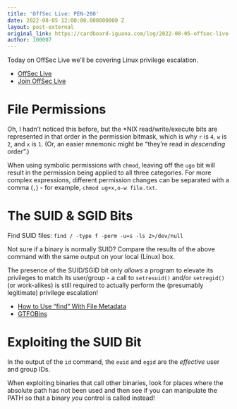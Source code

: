 ```yaml
---
title: 'OffSec Live: PEN-200'
date: 2022-08-05 12:00:00.000000000 Z
layout: post-external
original_link: https://cardboard-iguana.com/log/2022-08-05-offsec-live-pen-200.html
author: 100007
---
```


Today on OffSec Live we’ll be covering Linux privilege escalation.

- [OffSec Live](https://www.offensive-security.com/offsec/offsec-live/)
- [Join OffSec Live](https://learn.offensive-security.com/offsec-live-webinars)

# File Permissions

Oh, I hadn’t noticed this before, but the \*NIX read/write/execute bits are represented in that order in the permission bitmask, which is why `r` is `4`, `w` is `2`, and `x` is `1`. (Or, an easier mnemonic might be “they’re read in _descending_ order”.)

When using symbolic permissions with `chmod`, leaving off the `ugo` bit will result in the permission being applied to all three categories. For more complex expressions, different permission changes can be separated with a comma (`,`) - for example, `chmod ug+x,o-w file.txt`.

# The SUID & SGID Bits

Find SUID files: `find / -type f -perm -u=s -ls 2>/dev/null`

Not sure if a binary is normally SUID? Compare the results of the above command with the same output on your local (Linux) box.

The presence of the SUID/SGID bit only _allows_ a program to elevate its privileges to match its user/group - a call to `setresuid()` and/or `setregid()` (or work-alikes) is still required to actually perform the (presumably legitimate) privilege escalation!

- [How to Use “find” With File Metadata](https://cardboard-iguana.com/notes/how-to-use-find-with-file-metadata.html)
- [GTFOBins](https://gtfobins.github.io/)

# Exploiting the SUID Bit

In the output of the `id` command, the `euid` and `egid` are the _effective_ user and group IDs.

When exploiting binaries that call other binaries, look for places where the absolute path has not been used and then see if you can manipulate the PATH so that a binary _you_ control is called instead!

